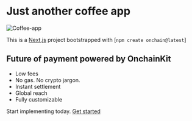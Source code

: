 # Just another coffee app

![Coffee-app](https://github.com/user-attachments/assets/4721a1f0-e645-4c67-af8f-c86459901a25)

This is a [Next.js](https://nextjs.org) project bootstrapped with [`npm create onchain@latest`]

## Future of payment powered by OnchainKit
+ Low fees
+ No gas. No crypto jargon.
+ Instant settlement
+ Global reach
+ Fully customizable

Start implementing today. [Get started](https://docs.onchainkit.com/getting-started)
